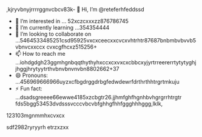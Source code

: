 ,kjryvbnyjrrrrggnvcbcv83k- 👋 Hi, I’m @reteferhfeddssd
- 👀 I’m interested in ... 52xczcxxxzz876786745
- 🌱 I’m currently learning ...354354444
- 💞️ I’m looking to collaborate on ...5464533485251csd95925vxcxceecxxcvcxvhtrhtr87687bnbmbvbvvb5vbnvcxxccx cvxcgfhcxz515256+
- 📫 How to reach me ...iohdgdgh23ggmhgnbqqthythyhxccxcxvxcxcbbcxyjyrtrreererrtytytyghjjhggjhrytyytrthvbnvbnvnvbn8802662+37
- 😄 Pronouns: ...456969666966uyzxcfbgdrggdrbgfedwdewrfdrthrthhtrgrtmkuju
- ⚡ Fun fact: ...dsadsgreeee66ewwe4185xzcbgtr26.jjhmfghfhgnhbvhgrgrrhtrgtr
fds5bgg53453dvdsssvcccvbcvbfghhgfhhfggghhhggg,lklk,
<!---erersdfgjltyfbcxsdf62fghffgh5852ryyryryrwtesfd44545445
retefer/retefer is a ✨ special ✨ repository because xcvits `README.md` (thi3s sdvvdsfile) appearyry on your GitHub profile.fghfg12cvb12hhqqg
You can click the Preview link to take a look at your changes.4552536582623
--->123103mgnmmhxcvxcx
sdf2982ryryyrh
etrzxzxx
